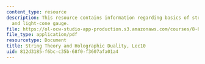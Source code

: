 ```yaml
---
content_type: resource
description: This resource contains information regarding basics of string theory
  and light-cone gauge.
file: https://ol-ocw-studio-app-production.s3.amazonaws.com/courses/8-821-string-theory-and-holographic-duality-fall-2014/812d3185f6bcc35b68f0f3607afa01a4_MIT8_821S15_Lec10.pdf
file_type: application/pdf
resourcetype: Document
title: String Theory and Holographic Duality, Lec10
uid: 812d3185-f6bc-c35b-68f0-f3607afa01a4
---
```

